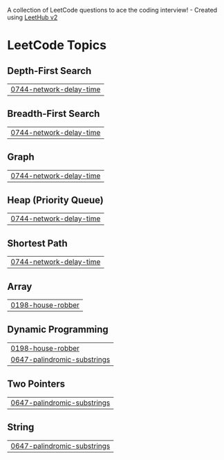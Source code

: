 A collection of LeetCode questions to ace the coding interview! - Created using [LeetHub v2](https://github.com/arunbhardwaj/LeetHub-2.0)
<!---LeetCode Topics Start-->
# LeetCode Topics
## Depth-First Search
|  |
| ------- |
| [0744-network-delay-time](https://github.com/RoopsagarM/leetcode_DSA/tree/master/0744-network-delay-time) |
## Breadth-First Search
|  |
| ------- |
| [0744-network-delay-time](https://github.com/RoopsagarM/leetcode_DSA/tree/master/0744-network-delay-time) |
## Graph
|  |
| ------- |
| [0744-network-delay-time](https://github.com/RoopsagarM/leetcode_DSA/tree/master/0744-network-delay-time) |
## Heap (Priority Queue)
|  |
| ------- |
| [0744-network-delay-time](https://github.com/RoopsagarM/leetcode_DSA/tree/master/0744-network-delay-time) |
## Shortest Path
|  |
| ------- |
| [0744-network-delay-time](https://github.com/RoopsagarM/leetcode_DSA/tree/master/0744-network-delay-time) |
## Array
|  |
| ------- |
| [0198-house-robber](https://github.com/RoopsagarM/leetcode_DSA/tree/master/0198-house-robber) |
## Dynamic Programming
|  |
| ------- |
| [0198-house-robber](https://github.com/RoopsagarM/leetcode_DSA/tree/master/0198-house-robber) |
| [0647-palindromic-substrings](https://github.com/RoopsagarM/leetcode_DSA/tree/master/0647-palindromic-substrings) |
## Two Pointers
|  |
| ------- |
| [0647-palindromic-substrings](https://github.com/RoopsagarM/leetcode_DSA/tree/master/0647-palindromic-substrings) |
## String
|  |
| ------- |
| [0647-palindromic-substrings](https://github.com/RoopsagarM/leetcode_DSA/tree/master/0647-palindromic-substrings) |
<!---LeetCode Topics End-->